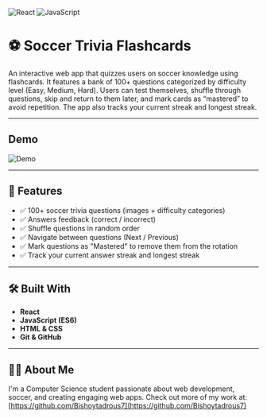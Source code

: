 ![React](https://img.shields.io/badge/react-%2361DAFB.svg) ![JavaScript](https://img.shields.io/badge/javascript-%23F7DF1E.svg?logo=javascript&logoColor=black)

# ⚽ Soccer Trivia Flashcards

An interactive web app that quizzes users on soccer knowledge using flashcards. It features a bank of 100+ questions categorized by difficulty level (Easy, Medium, Hard). Users can test themselves, shuffle through questions, skip and return to them later, and mark cards as “mastered” to avoid repetition. The app also tracks your current streak and longest streak.

---

## Demo

![Demo](src/assets/SoccerFlashcards.gif)

---


## 🚀 Features

- ✅ 100+ soccer trivia questions (images + difficulty categories)
- ✅ Answers feedback (correct / incorrect)
- ✅ Shuffle questions in random order
- ✅ Navigate between questions (Next / Previous)
- ✅ Mark questions as "Mastered" to remove them from the rotation
- ✅ Track your current answer streak and longest streak

---

## 🛠️ Built With

- **React** 
- **JavaScript (ES6)**
- **HTML & CSS**
- **Git & GitHub** 

---

## 🙋‍♂️ About Me 

I'm a Computer Science student passionate about web development, soccer, and creating engaging web apps.
Check out more of my work at: [https://github.com/Bishoytadrous7](https://github.com/Bishoytadrous7)


